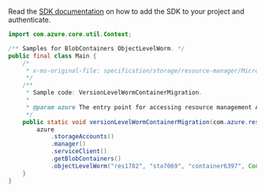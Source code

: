 Read the [SDK documentation](https://github.com/Azure/azure-sdk-for-java/blob/azure-resourcemanager_2.15.0/sdk/resourcemanager/azure-resourcemanager/README.md) on how to add the SDK to your project and authenticate.

```java
import com.azure.core.util.Context;

/** Samples for BlobContainers ObjectLevelWorm. */
public final class Main {
    /*
     * x-ms-original-file: specification/storage/resource-manager/Microsoft.Storage/stable/2021-09-01/examples/ObjectLevelWormContainerMigration.json
     */
    /**
     * Sample code: VersionLevelWormContainerMigration.
     *
     * @param azure The entry point for accessing resource management APIs in Azure.
     */
    public static void versionLevelWormContainerMigration(com.azure.resourcemanager.AzureResourceManager azure) {
        azure
            .storageAccounts()
            .manager()
            .serviceClient()
            .getBlobContainers()
            .objectLevelWorm("res1782", "sto7069", "container6397", Context.NONE);
    }
}
```
